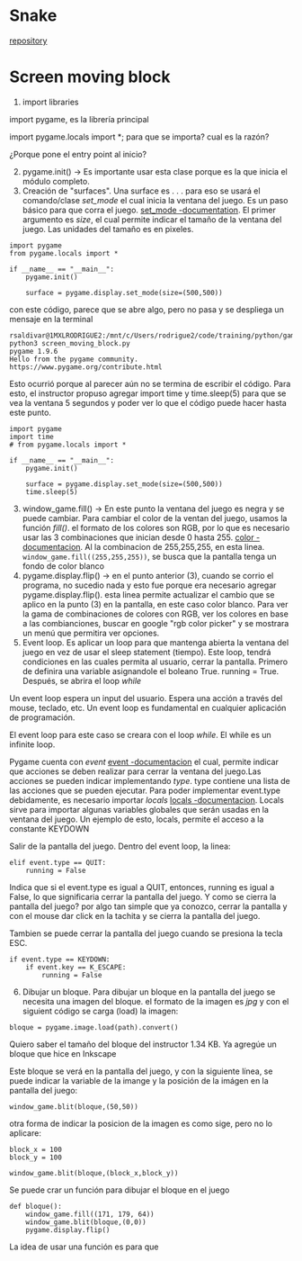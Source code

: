 # Snake 

[repository](https://github.com/codebasics/python_projects)


# Screen moving block
1. import libraries

import pygame, es la librería principal

import pygame.locals import *; para que se importa? cual es la razón?

¿Porque pone el entry point al inicio?

2. pygame.init() -> Es importante usar esta clase porque es la que inicia el módulo completo.
3. Creación de "surfaces". Una surface es . . . para eso se usará el comando/clase *set_mode* el cual inicia la ventana del juego. Es un paso básico para que corra el juego. [set_mode -documentation](https://www.pygame.org/docs/ref/display.html#pygame.display.set_mode). El primer argumento es *size*, el cual permite indicar el tamaño de la ventana del juego. Las unidades del tamaño es en pixeles. 

````
import pygame
from pygame.locals import *

if __name__ == "__main__":
    pygame.init()

    surface = pygame.display.set_mode(size=(500,500))
````
con este código, parece que se abre algo, pero no pasa y se despliega un mensaje en la terminal

````
rsaldivar@1MXLRODRIGUE2:/mnt/c/Users/rodrigue2/code/training/python/games/snake$ python3 screen_moving_block.py
pygame 1.9.6
Hello from the pygame community. https://www.pygame.org/contribute.html
````
Esto ocurrió porque al parecer aún no se termina de escribir el código. Para esto, el instructor propuso agregar import time y time.sleep(5) para que se vea la ventana 5 segundos y poder ver lo que el código puede hacer hasta este punto.

````
import pygame
import time
# from pygame.locals import *

if __name__ == "__main__":
    pygame.init()

    surface = pygame.display.set_mode(size=(500,500))
    time.sleep(5)
````
3. window_game.fill() -> En este punto la ventana del juego es negra y se puede cambiar. Para cambiar el color de la ventan del juego, usamos la función *fill()*. el formato de los colores son RGB, por lo que es necesario usar las 3 combinaciones que inician desde 0 hasta 255. [color - documentacion](https://www.pygame.org/docs/ref/color.html). Al la combinacion de 255,255,255, en esta linea. ```` window_game.fill((255,255,255))````, se busca que la pantalla tenga un fondo de color blanco
4. pygame.display.flip() -> en el punto anterior (3), cuando se corrio el programa, no sucedio nada y esto fue porque era necesario agregar pygame.display.flip(). esta linea permite actualizar el cambio que se aplico en la punto (3) en la pantalla, en este caso color blanco. Para ver la gama de combinaciones de colores con RGB, ver los colores en base a las combianciones, buscar en google "rgb color picker" y se mostrara un menú que permitira ver opciones.
5. Event loop. Es aplicar un loop para que mantenga abierta la ventana del juego en vez de usar el sleep statement (tiempo). Este loop, tendrá condiciones en las cuales permita al usuario, cerrar la pantalla. Primero de definira una variable asignandole el boleano True. running = True. Después, se abrira el loop *while*

Un event loop espera un input del usuario. Espera una acción a través del mouse, teclado, etc. Un event loop es fundamental en cualquier aplicación de programación. 

El event loop para este caso se creara con el loop *while*. El while es un infinite loop. 

Pygame cuenta con *event* [event -documentacion](https://www.pygame.org/docs/ref/event.html) el cual, permite indicar que acciones se deben realizar para cerrar la ventana del juego.Las acciones se pueden indicar implementando *type*. type contiene una lista de las acciones que se pueden ejecutar. Para poder implementar event.type debidamente, es necesario importar *locals* [locals -documentacion](https://www.pygame.org/docs/ref/locals.html). Locals sirve para importar algunas variables globales que serán usadas en la ventana del juego. Un ejemplo de esto, locals, permite el acceso a la constante KEYDOWN 

Salir de la pantalla del juego. Dentro del event loop, la linea:
````
elif event.type == QUIT:
    running = False
````
Indica que si el event.type es igual a QUIT, entonces, running es igual a False, lo que significaria cerrar la pantalla del juego. Y como se cierra la pantalla del juego? por algo tan simple que ya conozco, cerrar la pantalla y con el mouse dar click en la tachita y se cierra la pantalla del juego. 

Tambien se puede cerrar la pantalla del juego cuando se presiona la tecla ESC.
````
if event.type == KEYDOWN:
    if event.key == K_ESCAPE:
        running = False
````
6. Dibujar un bloque. Para dibujar un bloque en la pantalla del juego se necesita una imagen del bloque. el formato de la imagen es *jpg* y con el siguient código se carga (load) la imagen:
````
bloque = pygame.image.load(path).convert()
````

Quiero saber el tamaño del bloque del instructor 1.34 KB. Ya agregúe un bloque que hice en Inkscape

Este bloque se verá en la pantalla del juego, y con la siguiente línea, se puede indicar la variable de la imange y la posición de la imágen en la pantalla del juego:
````
window_game.blit(bloque,(50,50))
````
otra forma de indicar la posicion de la imagen es como sige, pero no lo aplicare:
````
block_x = 100
block_y = 100

window_game.blit(bloque,(block_x,block_y))
````
Se puede crar un función para dibujar el bloque en el juego

````
def bloque():
    window_game.fill((171, 179, 64))
    window_game.blit(bloque,(0,0))
    pygame.display.flip()
````
La idea de usar una función es para que 